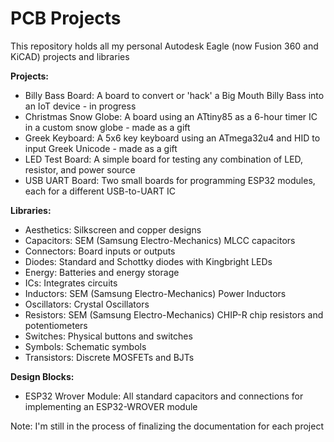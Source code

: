 # PCB Projects
This repository holds all my personal Autodesk Eagle (now Fusion 360 and KiCAD) projects and libraries

__Projects:__
- Billy Bass Board: 	A board to convert or 'hack' a Big Mouth Billy Bass into an IoT device - in progress
- Christmas Snow Globe:	A board using an ATtiny85 as a 6-hour timer IC in a custom snow globe - made as a gift
- Greek Keyboard:	A 5x6 key keyboard using an ATmega32u4 and HID to input Greek Unicode - made as a gift
- LED Test Board:	A simple board for testing any combination of LED, resistor, and power source
- USB UART Board:	Two small boards for programming ESP32 modules, each for a different USB-to-UART IC

__Libraries:__
- Aesthetics:	Silkscreen and copper designs
- Capacitors: 	SEM (Samsung Electro-Mechanics) MLCC capacitors
- Connectors: 	Board inputs or outputs
- Diodes:	Standard and Schottky diodes with Kingbright LEDs
- Energy:	Batteries and energy storage
- ICs: 		Integrates circuits
- Inductors:	SEM (Samsung Electro-Mechanics) Power Inductors
- Oscillators:	Crystal Oscillators
- Resistors:	SEM (Samsung Electro-Mechanics) CHIP-R chip resistors and potentiometers
- Switches: 	Physical buttons and switches
- Symbols:	Schematic symbols
- Transistors:	Discrete MOSFETs and BJTs

__Design Blocks:__
- ESP32 Wrover Module:	All standard capacitors and connections for implementing an ESP32-WROVER module

Note: I'm still in the process of finalizing the documentation for each project
